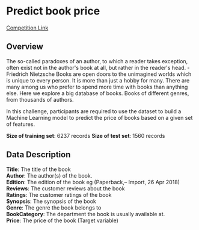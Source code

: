 # Predict book price

[Competition Link](https://machinehack.com/hackathons/predict_the_price_of_books/overview)

## Overview

The so-called paradoxes of an author, to which a reader takes exception, often exist not in the author's book at all, but rather in the reader's head. - Friedrich Nietzsche Books are open doors to the unimagined worlds which is unique to every person. It is more than just a hobby for many. There are many among us who prefer to spend more time with books than anything else. Here we explore a big database of books. Books of different genres, from thousands of authors. 

In this challenge, participants are required to use the dataset to build a Machine Learning model to predict the price of books based on a given set of features. 

**Size of training set**: 6237 records 
**Size of test set**: 1560 records 

## Data Description
**Title**: The title of the book<br>
**Author**: The author(s) of the book.<br> 
**Edition**: The edition of the book eg (Paperback,– Import, 26 Apr 2018)<br> 
**Reviews**: The customer reviews about the book<br>
**Ratings**: The customer ratings of the book<br> **Synopsis**: The synopsis of the book<br> 
**Genre**: The genre the book belongs to<br> **BookCategory**: The department the book is usually available at.<br> 
**Price**: The price of the book (Target variable)